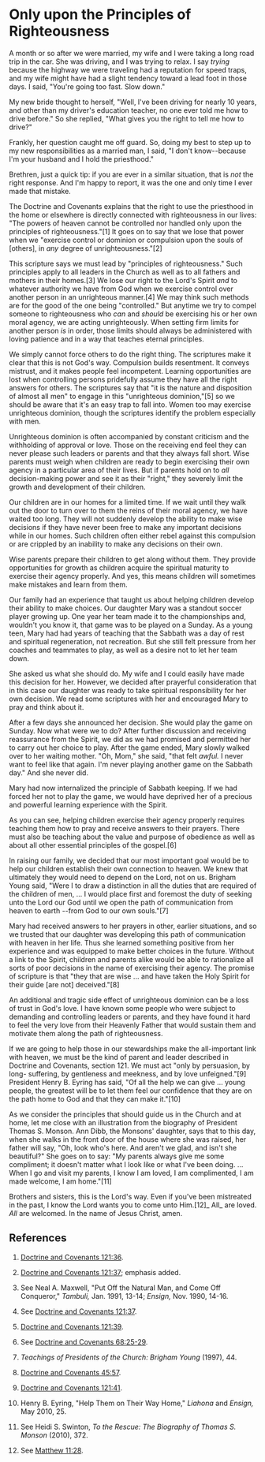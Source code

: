 # Only upon the Principles of Righteousness

A month or so after we were married, my wife and I were taking a long road
trip in the car. She was driving, and I was trying to relax. I say _trying_
because the highway we were traveling had a reputation for speed traps, and my
wife might have had a slight tendency toward a lead foot in those days. I
said, "You're going too fast. Slow down."

My new bride thought to herself, "Well, I've been driving for nearly 10 years,
and other than my driver's education teacher, no one ever told me how to drive
before." So she replied, "What gives you the right to tell me how to drive?"

Frankly, her question caught me off guard. So, doing my best to step up to my
new responsibilities as a married man, I said, "I don't know--because I'm your
husband and I hold the priesthood."

Brethren, just a quick tip: if you are ever in a similar situation, that is
_not_ the right response. And I'm happy to report, it was the one and only
time I ever made that mistake.

The Doctrine and Covenants explains that the right to use the priesthood in
the home or elsewhere is directly connected with righteousness in our lives:
"The powers of heaven cannot be controlled nor handled only upon the
principles of righteousness."[1] It goes on to say that we lose that power
when we "exercise control or dominion or compulsion upon the souls of
[others], in _any_ degree of unrighteousness."[2]

This scripture says we must lead by "principles of righteousness." Such
principles apply to all leaders in the Church as well as to all fathers and
mothers in their homes.[3] We lose our right to the Lord's Spirit _and_ to
whatever authority we have from God when we exercise control over another
person in an unrighteous manner.[4] We may think such methods are for the good
of the one being "controlled." But anytime we try to compel someone to
righteousness who _can_ and _should_ be exercising his or her own moral
agency, we are acting unrighteously. When setting firm limits for another
person _is_ in order, those limits should always be administered with loving
patience and in a way that teaches eternal principles.

We simply cannot force others to do the right thing. The scriptures make it
clear that this is not God's way. Compulsion builds resentment. It conveys
mistrust, and it makes people feel incompetent. Learning opportunities are
lost when controlling persons pridefully assume they have all the right
answers for others. The scriptures say that "it is the nature and disposition
of almost all men" to engage in this "unrighteous dominion,"[5] so we should
be aware that it's an easy trap to fall into. Women too may exercise
unrighteous dominion, though the scriptures identify the problem especially
with men.

Unrighteous dominion is often accompanied by constant criticism and the
withholding of approval or love. Those on the receiving end feel they can
never please such leaders or parents and that they always fall short. Wise
parents must weigh when children are ready to begin exercising their own
agency in a particular area of their lives. But if parents hold on to _all_
decision-making power and see it as their "right," they severely limit the
growth and development of their children.

Our children are in our homes for a limited time. If we wait until they walk
out the door to turn over to them the reins of their moral agency, we have
waited too long. They will not suddenly develop the ability to make wise
decisions if they have never been free to make any important decisions while
in our homes. Such children often either rebel against this compulsion or are
crippled by an inability to make any decisions on their own.

Wise parents prepare their children to get along without them. They provide
opportunities for growth as children acquire the spiritual maturity to
exercise their agency properly. And yes, this means children will sometimes
make mistakes and learn from them.

Our family had an experience that taught us about helping children develop
their ability to make choices. Our daughter Mary was a standout soccer player
growing up. One year her team made it to the championships and, wouldn't you
know it, that game was to be played on a Sunday. As a young teen, Mary had had
years of teaching that the Sabbath was a day of rest and spiritual
regeneration, not recreation. But she still felt pressure from her coaches and
teammates to play, as well as a desire not to let her team down.

She asked us what she should do. My wife and I could easily have made this
decision for her. However, we decided after prayerful consideration that in
this case our daughter was ready to take spiritual responsibility for her own
decision. We read some scriptures with her and encouraged Mary to pray and
think about it.

After a few days she announced her decision. She would play the game on
Sunday. Now what were we to do? After further discussion and receiving
reassurance from the Spirit, we did as we had promised and permitted her to
carry out her choice to play. After the game ended, Mary slowly walked over to
her waiting mother. "Oh, Mom," she said, "that felt _awful._ I never want to
feel like that again. I'm never playing another game on the Sabbath day." And
she never did.

Mary had now internalized the principle of Sabbath keeping. If we had forced
her not to play the game, we would have deprived her of a precious and
powerful learning experience with the Spirit.

As you can see, helping children exercise their agency properly requires
teaching them how to pray and receive answers to their prayers. There must
also be teaching about the value and purpose of obedience as well as about all
other essential principles of the gospel.[6]

In raising our family, we decided that our most important goal would be to
help our children establish their own connection to heaven. We knew that
ultimately they would need to depend on the Lord, not on us. Brigham Young
said, "Were I to draw a distinction in all the duties that are required of the
children of men, ... I would place first and foremost the duty of seeking unto
the Lord our God until we open the path of communication from heaven to earth
--from God to our own souls."[7]

Mary had received answers to her prayers in other, earlier situations, and so
we trusted that our daughter was developing this path of communication with
heaven in her life. Thus she learned something positive from her experience
and was equipped to make better choices in the future. Without a link to the
Spirit, children and parents alike would be able to rationalize all sorts of
poor decisions in the name of exercising their agency. The promise of
scripture is that "they that are wise ... and have taken the Holy Spirit for
their guide [are not] deceived."[8]

An additional and tragic side effect of unrighteous dominion can be a loss of
trust in God's love. I have known some people who were subject to demanding
and controlling leaders or parents, and they have found it hard to feel the
very love from their Heavenly Father that would sustain them and motivate them
along the path of righteousness.

If we are going to help those in our stewardships make the all-important link
with heaven, we must be the kind of parent and leader described in Doctrine
and Covenants, section 121. We must act "only by persuasion, by long-
suffering, by gentleness and meekness, and by love unfeigned."[9] President
Henry B. Eyring has said, "Of all the help we can give ... young people, the
greatest will be to let them feel our confidence that they are on the path
home to God and that they can make it."[10]

As we consider the principles that should guide us in the Church and at home,
let me close with an illustration from the biography of President Thomas S.
Monson. Ann Dibb, the Monsons' daughter, says that to this day, when she walks
in the front door of the house where she was raised, her father will say, "Oh,
look who's here. And aren't we glad, and isn't she beautiful?" She goes on to
say: "My parents always give me some compliment; it doesn't matter what I look
like or what I've been doing. ... When I go and visit my parents, I know I am
loved, I am complimented, I am made welcome, I am home."[11]

Brothers and sisters, this is the Lord's way. Even if you've been mistreated
in the past, I know the Lord wants you to come unto Him.[12]_ All_ are loved.
_All_ are welcomed. In the name of Jesus Christ, amen.

## References

  1.   [Doctrine and Covenants 121:36](https://www.lds.org/scriptures/dc-testament/dc/121.36?lang=eng#35).

  2.   [Doctrine and Covenants 121:37](https://www.lds.org/scriptures/dc-testament/dc/121.37?lang=eng#36); emphasis added.

  3.  See Neal A. Maxwell, "Put Off the Natural Man, and Come Off Conqueror," _Tambuli,_ Jan. 1991, 13-14; _Ensign,_ Nov. 1990, 14-16.

  4.  See [Doctrine and Covenants 121:37](https://www.lds.org/scriptures/dc-testament/dc/121.37?lang=eng#36).

  5.   [Doctrine and Covenants 121:39](https://www.lds.org/scriptures/dc-testament/dc/121.39?lang=eng#38).

  6.  See [Doctrine and Covenants 68:25-29](https://www.lds.org/scriptures/dc-testament/dc/68.25-29?lang=eng#24).

  7.   _Teachings of Presidents of the Church: Brigham Young_ (1997), 44.

  8.   [Doctrine and Covenants 45:57](https://www.lds.org/scriptures/dc-testament/dc/45.57?lang=eng#56).

  9.   [Doctrine and Covenants 121:41](https://www.lds.org/scriptures/dc-testament/dc/121.41?lang=eng#40).

  10.  Henry B. Eyring, "Help Them on Their Way Home," _Liahona_ and _Ensign,_ May 2010, 25.

  11.  See Heidi S. Swinton, _To the Rescue: The Biography of Thomas S. Monson_ (2010), 372.

  12.  See [Matthew 11:28](https://www.lds.org/scriptures/nt/matt/11.28?lang=eng#27).

